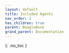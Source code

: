 ```yaml
---
layout: default
title: Included Agents
nav_order: 1
has_children: true
parent: BeagleBone
grand_parent: Documentation
---
```

{: .no_toc }


